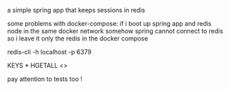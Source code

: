 a simple spring app that keeps sessions in redis

some problems with docker-compose: 
 if i boot up spring app and redis node in the same docker network somehow spring cannot connect to redis
so i leave it only the redis in the docker compose 

redis-cli -h localhost -p 6379 

KEYS *
HGETALL <>

pay attention to tests too !



